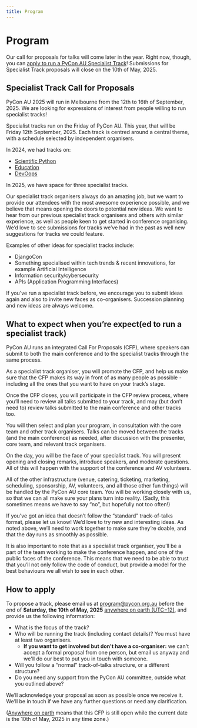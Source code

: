 ```yaml
---
title: Program
---
```


# Program

Our call for proposals for talks will come later in the year. Right now, though, you can [apply to run a PyCon AU Specialist Track](#how-to-apply)! Submissions for Specialist Track proposals will close on the 10th of May, 2025.

## Specialist Track Call for Proposals

PyCon AU 2025 will run in Melbourne from the 12th to 16th of September, 2025. We are looking for expressions of interest from people willing to run specialist tracks!

Specialist tracks run on the Friday of PyCon AU. This year, that will be Friday 12th September, 2025. Each track is centred around a central theme, with a schedule selected by independent organisers.

In 2024, we had tracks on:
- [Scientific Python](https://2024.pycon.org.au/scientific/)
- [Education](https://2024.pycon.org.au/education)
- [DevOops](https://2024.pycon.org.au/devoops/)

In 2025, we have space for three specialist tracks.

Our specialist track organisers always do an amazing job, but we want to provide our attendees with the most awesome experience possible, and we believe that means opening the doors to potential new ideas. We want to hear from our previous specialist track organisers and others with similar experience, as well as people keen to get started in conference organising. We’d love to see submissions for tracks we’ve had in the past as well new suggestions for tracks we could feature.

Examples of other ideas for specialist tracks include:

- DjangoCon
- Something specialised within tech trends & recent innovations, for example Artificial Intelligence
- Information security/cybersecurity
- APIs (Application Programming Interfaces)

If you’ve run a specialist track before, we encourage you to submit ideas again and also to invite new faces as co-organisers. Succession planning and new ideas are always welcome.

## What to expect when you’re expect(ed to run a specialist track)

PyCon AU runs an integrated Call For Proposals (CFP), where speakers can submit to both the main conference and to the specialist tracks through the same process.

As a specialist track organiser, you will promote the CFP, and help us make sure that the CFP makes its way in front of as many people as possible - including all the ones that you want to have on your track’s stage.

Once the CFP closes, you will participate in the CFP review process, where you’ll need to review all talks submitted to your track, and may (but don’t need to) review talks submitted to the main conference and other tracks too.

You will then select and plan your program, in consultation with the core team and other track organisers. Talks can be moved between the tracks (and the main conference) as needed, after discussion with the presenter, core team, and relevant track organisers.

On the day, you will be the face of your specialist track. You will present opening and closing remarks, introduce speakers, and moderate questions. All of this will happen with the support of the conference and AV volunteers.

All of the other infrastructure (venue, catering, ticketing, marketing, scheduling, sponsorship, AV, volunteers, and all those other fun things) will be handled by the PyCon AU core team. You will be working closely with us, so that we can all make sure your plans turn into reality. (Sadly, this sometimes means we have to say “no”, but hopefully not too often!)

If you’ve got an idea that doesn’t follow the “standard” track-of-talks format, please let us know! We’d love to try new and interesting ideas. As noted above, we’ll need to work together to make sure they’re doable, and that the day runs as smoothly as possible.

It is also important to note that as a specialist track organiser, you’ll be a part of the team working to make the conference happen, and one of the public faces of the conference. This means that we need to be able to trust that you’ll not only follow the code of conduct, but provide a model for the best behaviours we all wish to see in each other.

## How to apply

To propose a track, please email us at [program@pycon.org.au](mailto:program@pycon.org.au) before the end of **Saturday, the 10th of May, 2025** [anywhere on earth (UTC−12)](https://en.wikipedia.org/wiki/Anywhere_on_Earth), and provide us the following information:

- What is the focus of the track?
- Who will be running the track (including contact details)? You must have at least two organisers.
  - **If you want to get involved but don't have a co-organiser:** we can't accept a formal proposal from one person, but email us anyway and we'll do our best to put you in touch with someone.
- Will you follow a “normal” track-of-talks structure, or a different structure?
- Do you need any support from the PyCon AU committee, outside what you outlined above?

We’ll acknowledge your proposal as soon as possible once we receive it. We’ll be in touch if we have any further questions or need any clarification.

([Anywhere on earth](https://en.wikipedia.org/wiki/Anywhere_on_Earth) means that this CFP is still open while the current date is the 10th of May, 2025 in any time zone.)
